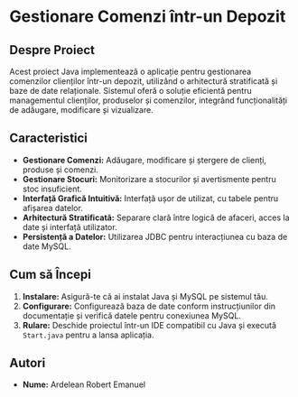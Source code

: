# Gestionare Comenzi într-un Depozit

## Despre Proiect
Acest proiect Java implementează o aplicație pentru gestionarea comenzilor clienților într-un depozit, utilizând o arhitectură stratificată și baze de date relaționale. Sistemul oferă o soluție eficientă pentru managementul clienților, produselor și comenzilor, integrând funcționalități de adăugare, modificare și vizualizare.

## Caracteristici
- **Gestionare Comenzi:** Adăugare, modificare și ștergere de clienți, produse și comenzi.
- **Gestionare Stocuri:** Monitorizare a stocurilor și avertismente pentru stoc insuficient.
- **Interfață Grafică Intuitivă:** Interfață ușor de utilizat, cu tabele pentru afișarea datelor.
- **Arhitectură Stratificată:** Separare clară între logică de afaceri, acces la date și interfață utilizator.
- **Persistență a Datelor:** Utilizarea JDBC pentru interacțiunea cu baza de date MySQL.

## Cum să Începi
1. **Instalare:** Asigură-te că ai instalat Java și MySQL pe sistemul tău.
2. **Configurare:** Configurează baza de date conform instrucțiunilor din documentație și verifică datele pentru conexiunea MySQL.
3. **Rulare:** Deschide proiectul într-un IDE compatibil cu Java și execută `Start.java` pentru a lansa aplicația.

## Autori
- **Nume:** Ardelean Robert Emanuel
